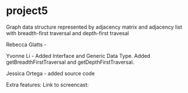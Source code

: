 # project5
Graph data structure represented by adjacency matrix and adjacency list with breadth-first traversal and depth-first travesal 

Rebecca Glatts -

Yvonne Li - Added Interface and Generic Data Type. Added getBreadthFirstTraversal and getDepthFirstTraversal.

Jessica Ortega - added source code

Extra features:
Link to screencast:
